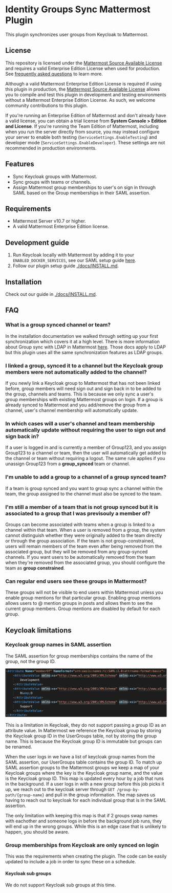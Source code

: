 # Identity Groups Sync Mattermost Plugin

This plugin synchronizes user groups from Keycloak to Mattermost.

## License

This repository is licensed under the [Mattermost Source Available License](LICENSE) and requires a valid Enterprise Edition License when used for production. See [frequently asked questions](https://docs.mattermost.com/overview/faq.html#mattermost-source-available-license) to learn more.

Although a valid Mattermost Enterprise Edition License is required if using this plugin in production, the [Mattermost Source Available License](LICENSE) allows you to compile and test this plugin in development and testing environments without a Mattermost Enterprise Edition License. As such, we welcome community contributions to this plugin.

If you're running an Enterprise Edition of Mattermost and don't already have a valid license, you can obtain a trial license from **System Console > Edition and License**. If you're running the Team Edition of Mattermost, including when you run the server directly from source, you may instead configure your server to enable both testing (`ServiceSettings.EnableTesting`) and developer mode (`ServiceSettings.EnableDeveloper`). These settings are not recommended in production environments.

## Features

- Sync Keycloak groups with Mattermost.
- Sync groups with teams or channels.
- Assign Mattermost group memberships to user's on sign in through SAML based on the Group memberships in their SAML assertion.

## Requirements

- Mattermost Server v10.7 or higher.
- A valid Mattermost Enterprise Edition license.

## Development guide

1. Run Keycloak locally with Mattermost by adding it to your `ENABLED_DOCKER_SERVICES`, see our SAML setup guide [here](https://github.com/mattermost/mattermost/blob/master/server/build/docker/keycloak/README.md).
2. Follow our plugin setup guide [./docs/INSTALL.md](./docs/INSTALL.md).

## Installation

Check out our guide in [./docs/INSTALL.md](./docs/INSTALL.md).

## FAQ

### What is a group synced channel or team?

In the installation documentation we walked through setting up your first synchronization which covers it at a high level. There is more information about Group sync with LDAP in Mattermost [here](https://docs.mattermost.com/onboard/ad-ldap-groups-synchronization.html). Those docs apply to LDAP but this plugin uses all the same synchronization features as LDAP groups.

### I linked a group, synced it to a channel but the Keycloak group members were not automatically added to the channel?

If you newly link a Keycloak group to Mattermost that has not been linked before, group members will need sign out and sign back in to be added to the group, channels and teams. This is because we only sync a user's group memberships with existing Mattermost groups on login. If a group is already synced to Mattermost and you add/remove the group from a channel, user's channel membership will automatically update.

### In which cases will a user's channel and team membership automatically update without requiring the user to sign out and sign back in?

If a user is logged in and is currently a member of Group123, and you assign Group123 to a channel or team, then the user will automatically get added to the channel or team without requiring a logout. The same rule applies if you unassign Group123 from a **group_synced** team or channel.

### I'm unable to add a group to a channel of a group synced team?

If a team is group synced and you want to group sync a channel within the team, the group assigned to the channel must also be synced to the team.

### I'm still a member of a team that is not group synced but it is associated to a group that I was previsouly a member of?

Groups can become associated with teams when a group is linked to a channel within that team. When a user is removed from a group, the system cannot distinguish whether they were originally added to the team directly or through the group association. If the team is not group-constrained, users will
remain members of the team even after being removed from the associated group, but they will be removed from any group-synced channels. If you want users to be automatically removed from the team when they're removed from the associated group, you should configure the team as **group constrained**.

### Can regular end users see these groups in Mattermost?

These groups will not be visible to end users within Mattermost unless you enable group mentions for that particular group. Enabling group mentions allows users to @ mention groups in posts and allows them to see the current group members. Group mentions are disabled by default for each group.

## Keycloak limitations 

### Keycloak group names in SAML assertion

The SAML assertion for group memberships contains the name of the group, not the group ID.  

![Groups attribute](./docs/assets/saml-groups-attribute.png)

This is a limitation in Keycloak, they do not support passing a group ID as an attribute value. In Mattermost we reference the Keycloak group by storing the Keycloak group ID in the UserGroups table, not by storing the group name. This is because the Keycloak group ID is immutable but groups can be renamed. 

When the user logs in we have a list of keycloak group names from the SAML assertion, our UserGroups table contains the group ID. To match up SAML assertion groups to the Mattermost groups we keep a map of your Keycloak groups where the key is the Keycloak group name, and the value is the Keycloak group ID. This map is updated every hour by a job that runs in the background. If a user logs in with a new group before this job picks it up, we reach out to the keycloak server through `GET /group-by-path/{group-name}` and pull in the group information. The map saves us having to reach out to keycloak for each individual group that is in the SAML assertion. 

The only limitation with keeping this map is that if 2 groups swap names with eachother and someone logs in before the background job runs, they will end up in the wrong groups. While this is an edge case that is unlikely to happen, you should be aware. 

### Group memberships from Keycloak are only synced on login

This was the requirements when creating the plugin. The code can be easily updated to include a job in order to sync these on a schedule.

#### Keycloak sub groups

We do not support Keycloak sub groups at this time.
